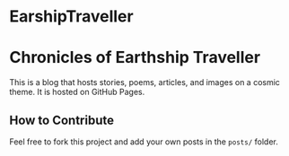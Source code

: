 # EarshipTraveller

# Chronicles of Earthship Traveller

This is a blog that hosts stories, poems, articles, and images on a cosmic theme. It is hosted on GitHub Pages.

## How to Contribute

Feel free to fork this project and add your own posts in the `posts/` folder.
